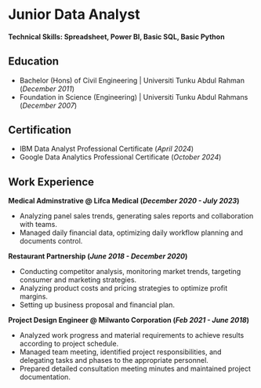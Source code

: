 # Junior Data Analyst

#### Technical Skills: Spreadsheet, Power BI, Basic SQL, Basic Python

## Education
- Bachelor (Hons) of Civil Engineering | Universiti Tunku Abdul Rahman (_December 2011_)								       		
- Foundation in Science (Engineering)	| Universiti Tunku Abdul Rahmans (_December 2007_)	 			        		

## Certification
- IBM Data Analyst Professional Certificate (_April 2024_)
- Google Data Analytics Professional Certificate (_October 2024_)							       		

## Work Experience
**Medical Adminstrative @ Lifca Medical (_December 2020 - July 2023_)**
- Analyzing panel sales trends, generating sales reports and collaboration with teams.
-	Managed daily financial data, optimizing daily workflow planning and documents control. 

**Restaurant Partnership (_June 2018 - December 2020_)**
- Conducting competitor analysis, monitoring market trends, targeting consumer and marketing strategies.
-	Analyzing product costs and pricing strategies to optimize profit margins.
-	Setting up business proposal and financial plan.

**Project Design Engineer @ Milwanto Corporation (_Feb 2021 - June 2018_)**
- Analyzed work progress and material requirements to achieve results according to project schedule.
-	Managed team meeting, identified project responsibilities, and delegating tasks and phases to the appropriate personnel.
-	Prepared detailed consultation meeting minutes and maintained project documentation. 
